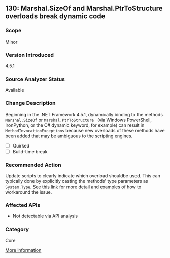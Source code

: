 ## 130: Marshal.SizeOf and Marshal.PtrToStructure overloads break dynamic code

### Scope
Minor

### Version Introduced
4.5.1

### Source Analyzer Status
Available

### Change Description
Beginning in the .NET Framework 4.5.1, dynamically binding to the methods `Marshal.SizeOf` or `Marshal.PtrToStructure `
(via Windows PowerShell, IronPython, or the C# dynamic keyword, for example) can result in `MethodInvocationExceptions` because
new overloads of these methods have been added that may be ambiguous to the scripting engines. 

- [ ] Quirked
- [ ] Build-time break

### Recommended Action
Update scripts to clearly indicate which overload shouldbe used. This can typically done by explicitly casting the 
methods' type parameters as `System.Type`. See [this link](https://support.microsoft.com/en-us/kb/2909958/) for more
detail and examples of how to workaround the issue.

### Affected APIs
* Not detectable via API analysis

### Category
Core

[More information](https://support.microsoft.com/en-us/kb/2909958/)

<!--
    ### Notes
    The only case that we can reasonably find with C# analyzers will be the case of dynamic objects being passed to SizeOf 
    or PtrToStructure methods without an explicit cast.  Also, note that APIs for ApiPort are not listed to search for 
    since the broken cases are so narrow that the rules would likely add more noise than they're worth.
-->

